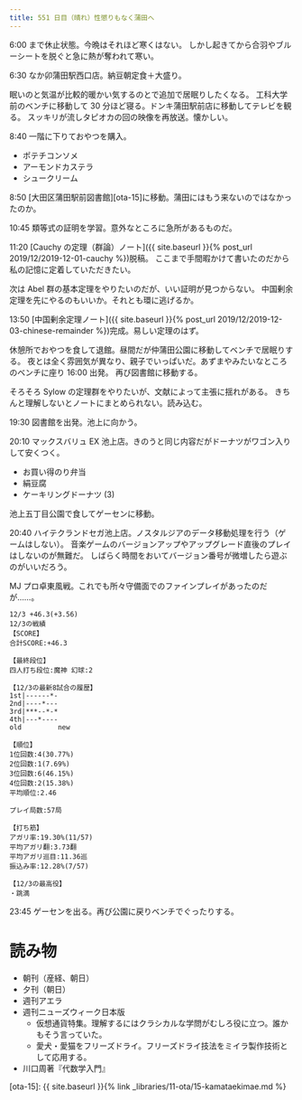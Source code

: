 ```yaml
---
title: 551 日目（晴れ）性懲りもなく蒲田へ
---
```


6:00 まで休止状態。今晩はそれほど寒くはない。
しかし起きてから合羽やブルーシートを脱ぐと急に熱が奪われて寒い。

6:30 なか卯蒲田駅西口店。納豆朝定食＋大盛り。

眠いのと気温が比較的暖かい気するのとで追加で居眠りしたくなる。
工科大学前のベンチに移動して 30 分ほど寝る。ドンキ蒲田駅前店に移動してテレビを観る。
スッキリが流しタピオカの回の映像を再放送。懐かしい。

8:40 一階に下りておやつを購入。
* ポテチコンソメ
* アーモンドカステラ
* シュークリーム

8:50 [大田区蒲田駅前図書館][ota-15]に移動。蒲田にはもう来ないのではなかったのか。

10:45 類等式の証明を学習。意外なところに急所があるものだ。

11:20 [Cauchy の定理（群論）ノート]({{ site.baseurl }}{% post_url 2019/12/2019-12-01-cauchy %})脱稿。
ここまで手間暇かけて書いたのだから私の記憶に定着していただきたい。

次は Abel 群の基本定理をやりたいのだが、いい証明が見つからない。
中国剰余定理を先にやるのもいいか。それとも環に逃げるか。

13:50 [中国剰余定理ノート]({{ site.baseurl }}{% post_url 2019/12/2019-12-03-chinese-remainder %})完成。易しい定理のはず。

休憩所でおやつを食して退館。昼間だが仲蒲田公園に移動してベンチで居眠りする。
夜とは全く雰囲気が異なり、親子でいっぱいだ。あずまやみたいなところのベンチに座り 16:00 出発。
再び図書館に移動する。

そろそろ Sylow の定理群をやりたいが、文献によって主張に揺れがある。
きちんと理解しないとノートにまとめられない。読み込む。

19:30 図書館を出発。池上に向かう。

20:10 マックスバリュ EX 池上店。きのうと同じ内容だがドーナツがワゴン入りして安くつく。
* お買い得のり弁当
* 絹豆腐
* ケーキリングドーナツ (3)

池上五丁目公園で食してゲーセンに移動。

20:40 ハイテクランドセガ池上店。ノスタルジアのデータ移動処理を行う（ゲームはしない）。
音楽ゲームのバージョンアップやアップグレード直後のプレイはしないのが無難だ。
しばらく時間をおいてバージョン番号が微増したら遊ぶのがいいだろう。

MJ プロ卓東風戦。これでも所々守備面でのファインプレイがあったのだが……。

```text
12/3 +46.3(+3.56)
12/3の戦績
【SCORE】
合計SCORE:+46.3

【最終段位】
四人打ち段位:魔神 幻球:2

【12/3の最新8試合の履歴】
1st|------*-
2nd|----*---
3rd|***--*-*
4th|---*----
old         new

【順位】
1位回数:4(30.77%)
2位回数:1(7.69%)
3位回数:6(46.15%)
4位回数:2(15.38%)
平均順位:2.46

プレイ局数:57局

【打ち筋】
アガリ率:19.30%(11/57)
平均アガリ翻:3.73翻
平均アガリ巡目:11.36巡
振込み率:12.28%(7/57)

【12/3の最高役】
・跳満
```

23:45 ゲーセンを出る。再び公園に戻りベンチでぐったりする。

# 読み物

* 朝刊（産経、朝日）
* 夕刊（朝日）
* 週刊アエラ
* 週刊ニューズウィーク日本版
  * 仮想通貨特集。理解するにはクラシカルな学問がむしろ役に立つ。誰かもそう言っていた。
  * 愛犬・愛猫をフリーズドライ。フリーズドライ技法をミイラ製作技術として応用する。
* 川口周著『代数学入門』

[ota-15]: {{ site.baseurl }}{% link _libraries/11-ota/15-kamataekimae.md %}
